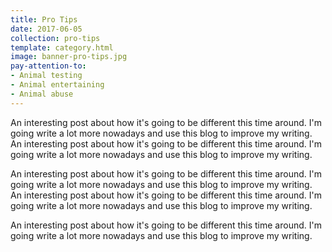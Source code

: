 ```yaml
---
title: Pro Tips
date: 2017-06-05
collection: pro-tips
template: category.html
image: banner-pro-tips.jpg
pay-attention-to: 
- Animal testing
- Animal entertaining
- Animal abuse
---
```


An interesting post about how it's going to be different this time around. I'm going write a lot more nowadays and use this blog to improve my writing. An interesting post about how it's going to be different this time around. I'm going write a lot more nowadays and use this blog to improve my writing. 

An interesting post about how it's going to be different this time around. I'm going write a lot more nowadays and use this blog to improve my writing. An interesting post about how it's going to be different this time around. I'm going write a lot more nowadays and use this blog to improve my writing. 

An interesting post about how it's going to be different this time around. I'm going write a lot more nowadays and use this blog to improve my writing.